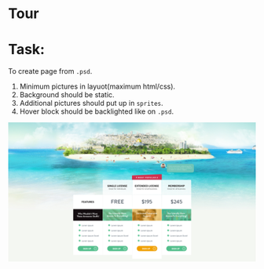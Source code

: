# Tour
# Task:
To create page from `.psd`.

1. Minimum pictures in layuot(maximum html/css).
2. Background should be static.
3. Additional pictures should put up in `sprites`.
4. Hover block should be backlighted like on `.psd`.

![Screenshot](imgs/tour.png)